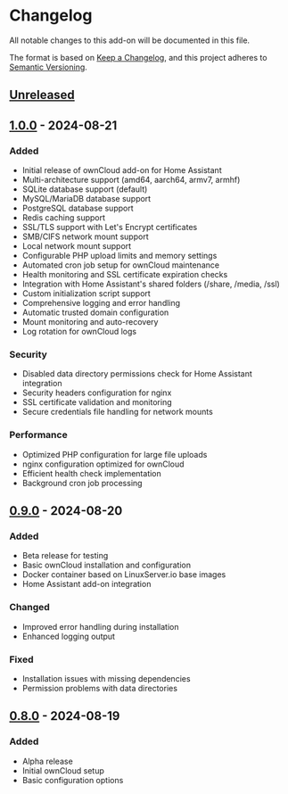# Changelog

All notable changes to this add-on will be documented in this file.

The format is based on [Keep a Changelog](https://keepachangelog.com/en/1.0.0/),
and this project adheres to [Semantic Versioning](https://semver.org/spec/v2.0.0.html).

## [Unreleased]

## [1.0.0] - 2024-08-21

### Added

- Initial release of ownCloud add-on for Home Assistant
- Multi-architecture support (amd64, aarch64, armv7, armhf)
- SQLite database support (default)
- MySQL/MariaDB database support
- PostgreSQL database support
- Redis caching support
- SSL/TLS support with Let's Encrypt certificates
- SMB/CIFS network mount support
- Local network mount support
- Configurable PHP upload limits and memory settings
- Automated cron job setup for ownCloud maintenance
- Health monitoring and SSL certificate expiration checks
- Integration with Home Assistant's shared folders (/share, /media, /ssl)
- Custom initialization script support
- Comprehensive logging and error handling
- Automatic trusted domain configuration
- Mount monitoring and auto-recovery
- Log rotation for ownCloud logs

### Security

- Disabled data directory permissions check for Home Assistant integration
- Security headers configuration for nginx
- SSL certificate validation and monitoring
- Secure credentials file handling for network mounts

### Performance

- Optimized PHP configuration for large file uploads
- nginx configuration optimized for ownCloud
- Efficient health check implementation
- Background cron job processing

## [0.9.0] - 2024-08-20

### Added

- Beta release for testing
- Basic ownCloud installation and configuration
- Docker container based on LinuxServer.io base images
- Home Assistant add-on integration

### Changed

- Improved error handling during installation
- Enhanced logging output

### Fixed

- Installation issues with missing dependencies
- Permission problems with data directories

## [0.8.0] - 2024-08-19

### Added

- Alpha release
- Initial ownCloud setup
- Basic configuration options

[Unreleased]: https://github.com/Jarmo-Jarmo/hassio-addons/compare/v1.0.0...HEAD
[1.0.0]: https://github.com/Jarmo-Jarmo/hassio-addons/releases/tag/v1.0.0
[0.9.0]: https://github.com/Jarmo-Jarmo/hassio-addons/releases/tag/v0.9.0
[0.8.0]: https://github.com/Jarmo-Jarmo/hassio-addons/releases/tag/v0.8.0